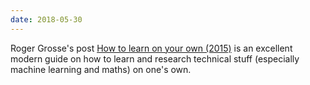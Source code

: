 ```yaml
---
date: 2018-05-30
---
```


Roger Grosse's post [How to learn on your own (2015)](https://metacademy.org/roadmaps/rgrosse/learn_on_your_own) is an excellent modern guide on how to learn and research technical stuff (especially machine learning and maths) on one's own.
